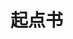 # 起点书

<div id = "首"></div>
<script src = "../js/首.js"></script>

<div id = "起点"></div>

<script src = "../js/qidian.js"></script>
<script src = "../js/起点.js"></script>

